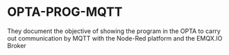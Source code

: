 # OPTA-PROG-MQTT
They document the objective of showing the program in the OPTA to carry out communication by MQTT with the Node-Red platform and the EMQX.IO Broker
